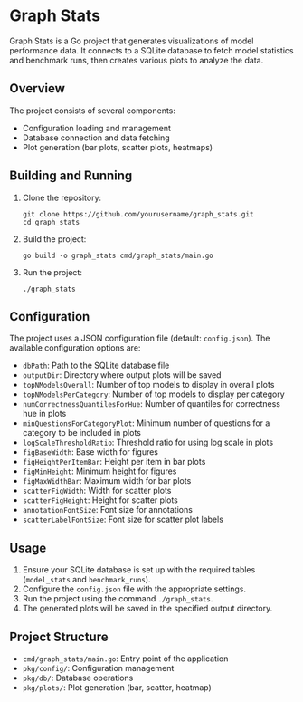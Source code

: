 # Graph Stats

Graph Stats is a Go project that generates visualizations of model performance data. It connects to a SQLite database to fetch model statistics and benchmark runs, then creates various plots to analyze the data.

## Overview

The project consists of several components:
- Configuration loading and management
- Database connection and data fetching
- Plot generation (bar plots, scatter plots, heatmaps)

## Building and Running

1. Clone the repository:
   ```
   git clone https://github.com/yourusername/graph_stats.git
   cd graph_stats
   ```

2. Build the project:
   ```
   go build -o graph_stats cmd/graph_stats/main.go
   ```

3. Run the project:
   ```
   ./graph_stats
   ```

## Configuration

The project uses a JSON configuration file (default: `config.json`). The available configuration options are:

- `dbPath`: Path to the SQLite database file
- `outputDir`: Directory where output plots will be saved
- `topNModelsOverall`: Number of top models to display in overall plots
- `topNModelsPerCategory`: Number of top models to display per category
- `numCorrectnessQuantilesForHue`: Number of quantiles for correctness hue in plots
- `minQuestionsForCategoryPlot`: Minimum number of questions for a category to be included in plots
- `logScaleThresholdRatio`: Threshold ratio for using log scale in plots
- `figBaseWidth`: Base width for figures
- `figHeightPerItemBar`: Height per item in bar plots
- `figMinHeight`: Minimum height for figures
- `figMaxWidthBar`: Maximum width for bar plots
- `scatterFigWidth`: Width for scatter plots
- `scatterFigHeight`: Height for scatter plots
- `annotationFontSize`: Font size for annotations
- `scatterLabelFontSize`: Font size for scatter plot labels

## Usage

1. Ensure your SQLite database is set up with the required tables (`model_stats` and `benchmark_runs`).
2. Configure the `config.json` file with the appropriate settings.
3. Run the project using the command `./graph_stats`.
4. The generated plots will be saved in the specified output directory.

## Project Structure

- `cmd/graph_stats/main.go`: Entry point of the application
- `pkg/config/`: Configuration management
- `pkg/db/`: Database operations
- `pkg/plots/`: Plot generation (bar, scatter, heatmap)
